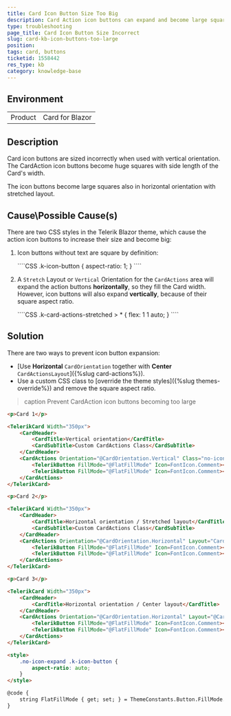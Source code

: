 ```yaml
---
title: Card Icon Button Size Too Big
description: Card Action icon buttons can expand and become large squares when using vertical orientation or stretched layout.
type: troubleshooting
page_title: Card Icon Button Size Incorrect
slug: card-kb-icon-buttons-too-large
position: 
tags: card, buttons
ticketid: 1558442
res_type: kb
category: knowledge-base
---
```


## Environment

<table>
    <tbody>
        <tr>
            <td>Product</td>
            <td>Card for Blazor</td>
        </tr>
    </tbody>
</table>


## Description

Card icon buttons are sized incorrectly when used with vertical orientation. The CardAction icon buttons become huge squares with side length of the Card's width.

The icon buttons become large squares also in horizontal orientation with stretched layout.


## Cause\Possible Cause(s)

There are two CSS styles in the Telerik Blazor theme, which cause the action icon buttons to increase their size and become big:

1. Icon buttons without text are square by definition:

    <div class="skip-repl"></div>
    ````CSS
    .k-icon-button {
        aspect-ratio: 1;
    }
    ````

1. A `Stretch` Layout or `Vertical` Orientation for the `CardActions` area will expand the action buttons **horizontally**, so they fill the Card width. However, icon buttons will also expand **vertically**, because of their square aspect ratio.

    <div class="skip-repl"></div>
    ````CSS
    .k-card-actions-stretched > * {
        flex: 1 1 auto;
    }
    ````


## Solution

There are two ways to prevent icon button expansion:

* [Use **Horizontal** `CardOrientation` together with **Center** `CardActionsLayout`]({%slug card-actions%}).
* Use a custom CSS class to [override the theme styles]({%slug themes-override%}) and remove the square aspect ratio.

>caption Prevent CardAction icon buttons becoming too large

````HTML
<p>Card 1</p>

<TelerikCard Width="350px">
    <CardHeader>
        <CardTitle>Vertical orientation</CardTitle>
        <CardSubTitle>Custom CardActions Class</CardSubTitle>
    </CardHeader>
    <CardActions Orientation="@CardOrientation.Vertical" Class="no-icon-expand">
        <TelerikButton FillMode="@FlatFillMode" Icon=FontIcon.Comment></TelerikButton>
        <TelerikButton FillMode="@FlatFillMode" Icon=FontIcon.Comment></TelerikButton>
    </CardActions>
</TelerikCard>

<p>Card 2</p>

<TelerikCard Width="350px">
    <CardHeader>
        <CardTitle>Horizontal orientation / Stretched layout</CardTitle>
        <CardSubTitle>Custom CardActions Class</CardSubTitle>
    </CardHeader>
    <CardActions Orientation="@CardOrientation.Horizontal" Layout="CardActionsLayout.Stretch" Class="no-icon-expand">
        <TelerikButton FillMode="@FlatFillMode" Icon=FontIcon.Comment></TelerikButton>
        <TelerikButton FillMode="@FlatFillMode" Icon=FontIcon.Comment></TelerikButton>
    </CardActions>
</TelerikCard>

<p>Card 3</p>

<TelerikCard Width="350px">
    <CardHeader>
        <CardTitle>Horizontal orientation / Center layout</CardTitle>
    </CardHeader>
    <CardActions Orientation="@CardOrientation.Horizontal" Layout="@CardActionsLayout.Center">
        <TelerikButton FillMode="@FlatFillMode" Icon=FontIcon.Comment></TelerikButton>
        <TelerikButton FillMode="@FlatFillMode" Icon=FontIcon.Comment></TelerikButton>
    </CardActions>
</TelerikCard>

<style>
    .no-icon-expand .k-icon-button {
        aspect-ratio: auto;
    }
</style>

@code {
    string FlatFillMode { get; set; } = ThemeConstants.Button.FillMode.Flat;
}
````
